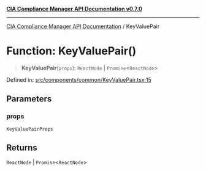 [**CIA Compliance Manager API Documentation v0.7.0**](../README.md)

***

[CIA Compliance Manager API Documentation](../globals.md) / KeyValuePair

# Function: KeyValuePair()

> **KeyValuePair**(`props`): `ReactNode` \| `Promise`\<`ReactNode`\>

Defined in: [src/components/common/KeyValuePair.tsx:15](https://github.com/Hack23/cia-compliance-manager/blob/main/src/components/common/KeyValuePair.tsx#L15)

## Parameters

### props

`KeyValuePairProps`

## Returns

`ReactNode` \| `Promise`\<`ReactNode`\>
